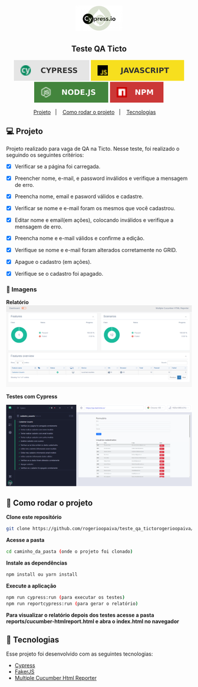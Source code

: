 
<h1 align="center">
  <img src="github/cypress_cucumber.png" width=25% alt="banner" />
  </h1>

<h2 align="center">
  Teste QA Ticto
</h2>

<p align="center">
<img alt="badge react" src="github/badge-cypress.svg">
<img alt="badge typescript" src="github/badge-javascript.svg">
<img alt="badge vite" src="github/badge-node.svg">
<img alt="badge figma" src="github/badge-npm.svg">
</p>


<p align="center">
  <a href="#-projeto">Projeto</a>&nbsp;&nbsp;&nbsp;|&nbsp;&nbsp;&nbsp;
  <a href="#-como-rodar-o-projeto">Como rodar o projeto</a>&nbsp;&nbsp;&nbsp;|&nbsp;&nbsp;&nbsp;
  <a href="#-tecnologias">Tecnologias</a>&nbsp;&nbsp;&nbsp;&nbsp;&nbsp;&nbsp;
</p>

## 💻 Projeto

Projeto realizado para vaga de QA na Ticto. Nesse teste, foi realizado o seguindo os seguintes critérios:

- [x] Verificar se a página foi carregada.
- [x] Preencher nome, e-mail, e password inválidos e verifique a mensagem de erro.
- [x] Preencha nome, email e pasword válidos e cadastre.
- [x] Verificar se nome e e-mail foram os mesmos que você cadastrou.
- [x] Editar nome e email(em ações), colocando inválidos e verifique a mensagem de erro.
- [x] Preencha nome e e-mail válidos e confirme a edição.
- [x] Verifique se nome e e-mail foram alterados corretamente no GRID.
- [x] Apague o cadastro (em ações).
- [x] Verifique se o cadastro foi apagado.



### 📸 Imagens

**Relatório**
<img src="github/relatorio_cucumber_cypress.png" alt="Imagem do relatório Cucumber com Cypress" />

**Testes com Cypress**

<img src="github/teste_cypress.png" alt="Imagem dos testes com Cypress" />

## 🧭 Como rodar o projeto

**Clone este repositório**

```bash
git clone https://github.com/rogerioopaiva/teste_qa_tictorogerioopaiva/teste_qa_ticto.git
```

**Acesse a pasta**

```bash
cd caminho_da_pasta (onde o projeto foi clonado)
```

**Instale as dependências**

```bash
npm install ou yarn install
```

**Execute a aplicação**

```bash
npm run cypress:run (para executar os testes)
npm run reportcypress:run (para gerar o relatório)
```
**Para visualizar o relatório depois dos testes acesse a pasta reports/cucumber-htmlreport.html e abra o index.html no navegador**


## 🚀 Tecnologias

Esse projeto foi desenvolvido com as seguintes tecnologias:

- [Cypress](https://www.cypress.io/)
- [FakerJS](https://fakerjs.dev/guide/)
- [Multiple Cucumber Html Reporter](https://www.npmjs.com/package/multiple-cucumber-html-reporter/)

